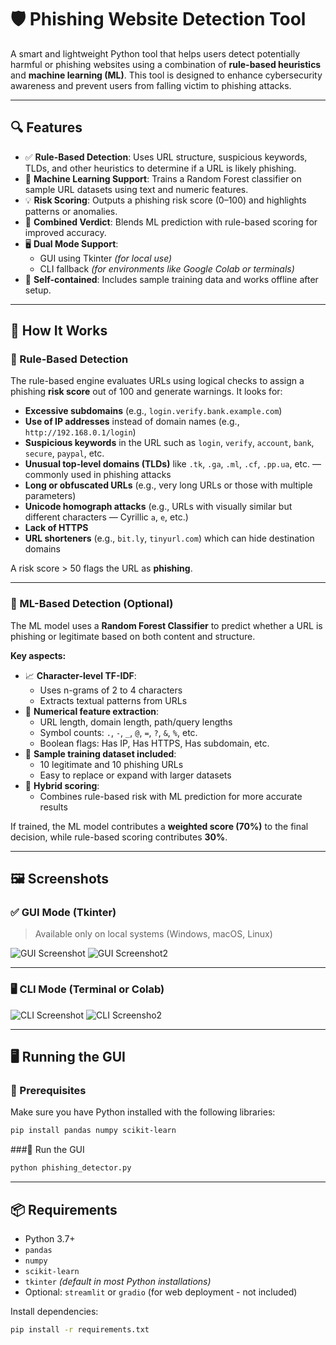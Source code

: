 # 🛡️ Phishing Website Detection Tool

A smart and lightweight Python tool that helps users detect potentially harmful or phishing websites using a combination of **rule-based heuristics** and **machine learning (ML)**. This tool is designed to enhance cybersecurity awareness and prevent users from falling victim to phishing attacks.

---

## 🔍 Features

- ✅ **Rule-Based Detection**: Uses URL structure, suspicious keywords, TLDs, and other heuristics to determine if a URL is likely phishing.
- 🤖 **Machine Learning Support**: Trains a Random Forest classifier on sample URL datasets using text and numeric features.
- 💡 **Risk Scoring**: Outputs a phishing risk score (0–100) and highlights patterns or anomalies.
- 🧠 **Combined Verdict**: Blends ML prediction with rule-based scoring for improved accuracy.
- 🖥️ **Dual Mode Support**: 
  - GUI using Tkinter *(for local use)*
  - CLI fallback *(for environments like Google Colab or terminals)*
- 📁 **Self-contained**: Includes sample training data and works offline after setup.

---

## 🧪 How It Works

### 🔹 Rule-Based Detection

The rule-based engine evaluates URLs using logical checks to assign a phishing **risk score** out of 100 and generate warnings. It looks for:

-  **Excessive subdomains** (e.g., `login.verify.bank.example.com`)
-  **Use of IP addresses** instead of domain names (e.g., `http://192.168.0.1/login`)
-  **Suspicious keywords** in the URL such as `login`, `verify`, `account`, `bank`, `secure`, `paypal`, etc.
-  **Unusual top-level domains (TLDs)** like `.tk`, `.ga`, `.ml`, `.cf`, `.pp.ua`, etc. — commonly used in phishing attacks
-  **Long or obfuscated URLs** (e.g., very long URLs or those with multiple parameters)
-  **Unicode homograph attacks** (e.g., URLs with visually similar but different characters — Cyrillic `а`, `е`, etc.)
-  **Lack of HTTPS**
-  **URL shorteners** (e.g., `bit.ly`, `tinyurl.com`) which can hide destination domains

A risk score > 50 flags the URL as **phishing**.

---

### 🔹 ML-Based Detection (Optional)

The ML model uses a **Random Forest Classifier** to predict whether a URL is phishing or legitimate based on both content and structure.

**Key aspects:**

- 📈 **Character-level TF-IDF**:
  - Uses n-grams of 2 to 4 characters
  - Extracts textual patterns from URLs
- 🔢 **Numerical feature extraction**:
  - URL length, domain length, path/query lengths
  - Symbol counts: `.`, `-`, `_`, `@`, `=`, `?`, `&`, `%`, etc.
  - Boolean flags: Has IP, Has HTTPS, Has subdomain, etc.
- 🧪 **Sample training dataset included**:
  - 10 legitimate and 10 phishing URLs
  - Easy to replace or expand with larger datasets
- 🔁 **Hybrid scoring**:
  - Combines rule-based risk with ML prediction for more accurate results

If trained, the ML model contributes a **weighted score (70%)** to the final decision, while rule-based scoring contributes **30%**.

---

## 🖼️ Screenshots

### ✅ GUI Mode (Tkinter)
> Available only on local systems (Windows, macOS, Linux)

![GUI Screenshot](https://github.com/user-attachments/assets/5f18ff16-16cf-4c1e-8a1e-c4618a63cbba)
![GUI Screenshot2](https://github.com/user-attachments/assets/8cbe43e3-0be6-4b57-91e3-dbbc66a2e6fc)



---

### 🖥️ CLI Mode (Terminal or Colab)

![CLI Screenshot](https://github.com/user-attachments/assets/cafe486e-6805-43d0-9fe7-4a7c4a43a9fe)
![CLI Screensho2](https://github.com/user-attachments/assets/70cb0b92-7c84-49dd-bd44-9a236cbf9d64)

---

## 🖥️ Running the GUI

### 🧰 Prerequisites
Make sure you have Python installed with the following libraries:

```bash
pip install pandas numpy scikit-learn
```

###🚀 Run the GUI
```bash
python phishing_detector.py
```

---

## 📦 Requirements

- Python 3.7+
- `pandas`
- `numpy`
- `scikit-learn`
- `tkinter` *(default in most Python installations)*
- Optional: `streamlit` or `gradio` (for web deployment - not included)

Install dependencies:
```bash
pip install -r requirements.txt
